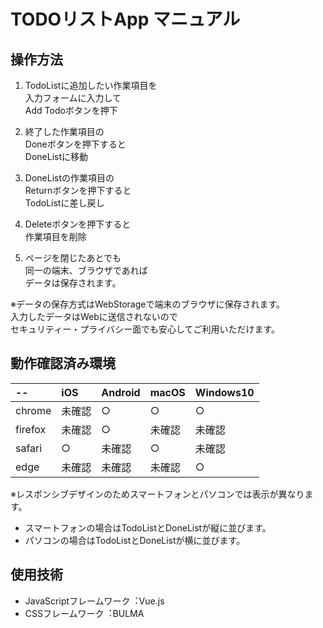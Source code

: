 # TODOリストApp マニュアル

## 操作⽅法

1. TodoListに追加したい作業項⽬を  
⼊⼒フォームに⼊⼒して  
Add Todoボタンを押下

2. 終了した作業項⽬の  
Doneボタンを押下すると  
DoneListに移動

3. DoneListの作業項⽬の  
Returnボタンを押下すると  
TodoListに差し戻し

4. Deleteボタンを押下すると  
作業項⽬を削除

5. ページを閉じたあとでも  
同⼀の端末、ブラウザであれば  
データは保存されます。

※データの保存⽅式はWebStorageで端末のブラウザに保存されます。  
⼊⼒したデータはWebに送信されないので  
セキュリティー・プライバシー⾯でも安⼼してご利⽤いただけます。

## 動作確認済み環境  

| -- |iOS|Android|macOS|Windows10|  
|:--|:--|:--|:--|:--|  
| chrome |未確認|○|○|○|  
| firefox |未確認|○|未確認|未確認| 
| safari |○|未確認|○|未確認|
| edge |未確認|未確認|未確認|○|

※レスポンシブデザインのためスマートフォンとパソコンでは表⽰が異なります。  
* スマートフォンの場合はTodoListとDoneListが縦に並びます。  
* パソコンの場合はTodoListとDoneListが横に並びます。  

## 使⽤技術
* JavaScriptフレームワーク︓Vue.js
* CSSフレームワーク︓BULMA

